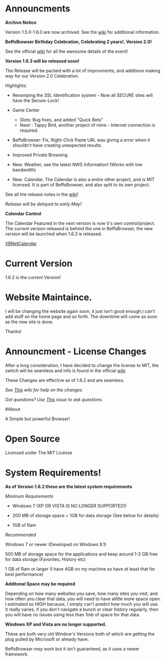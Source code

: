 # Announcments

**Archive Notice**

Version 1.5.0-1.6.0 are now archived. See the [wiki](https://github.com/jdc20181/BeffsBrowser/wiki/Version-1.5.0-1.6.0-Support-Discontinued-Notice) for additional information. 


**BeffsBrowser Birthday Celebration, Celebrating 2 years!, Version 2.0!**

See the official [wiki](https://github.com/jdc20181/BeffsBrowser/wiki/Birthday-Celebration-Announcment-Version-2.0) for all the awesome details of the event!

**Version 1.6.3 will be released soon!**

The Release will be packed with a lot of improvments, and additions making way for our Version 2.0 Celebration. 

Highlights:

- Revamping the SSL Identification system - Now all SECURE sites will have the Secure-Lock!

- Game Center
    - Slots: Bug fixes, and added "Quick Bets" 
    - New! : Tappy Bird, another project of mine - Internet connection is required.
    
 - BeffsBrowser: Fix, Right-Click Paste URL was giving a error when it shouldn't have creating unexpected results. 
 
 - Improved Private Browsing
 
 - New: Weather, see the latest NWS Information! (Works with low bandwidth)
 
 - New: Calendar, The Calendar is also a entire other project, and is MIT licensed. It is part of BeffsBrowser, and also split to its own project. 
 


See all the release notes in the [wiki](https://github.com/jdc20181/BeffsBrowser/wiki/1.6.3-Coming-Soon-Notes)!

*Release will be delayed to early May!*


**Calendar Control**

The Calendar Featured in the next version is now it's own control/project. The current version released is behind the one in BeffsBrowser, the new version will be launched when 1.6.3 is released.

[VBNetCalendar](https://github.com/jdc20181/VBNetCalendar)




# Current Version 

1.6.2 is the current Version!



# Website Maintaince. 

I will be changing the website again soon, it just isn't good enough,I can't add stuff on the home page and so forth. The downtime will come as soon as the new site is done. 

Thanks!





# Announcment - License Changes

After a long consideration, I have decided to change the license to MIT, the switch will be seamless and info is found in the official [wiki](https://github.com/jdc20181/BeffsBrowser/wiki/License-Changes-Effective-Version-1.6.2)

These Changes are effective as of 1.6.2 and are seamless. 


*See [This](https://github.com/jdc20181/BeffsBrowser/wiki/License-Changes-Help-Wiki) wiki for help on the changes*

*Got questions? Use [This](https://github.com/jdc20181/BeffsBrowser/issues/11) issue to ask questions.*
 



#About

A Simple but powerful Browser!



# Open Source
Licensed under The MIT License

# System Requirements!

**As of Version 1.6.2 these are the latest system requirements**


*Minimum Requirements*

  - Windows 7 (XP OR VISTA IS NO LONGER SUPPORTED!)

  - 200 MB of storage space + 1GB for data storage (See below for details)

  - 1GB of Ram
  
  
*Recommended*

Windows 7 or newer (Developed on Windows 8.1)

500 MB of storage space for the applications and keep around 1-2 GB free for data storage (Favorites, History etc)

1 GB of Ram or larger (I have 4GB on my machine so have at least that for best performance)

**Additonal Space may be required**

Depending on how many websites you save, how many sites you visit, and how often you clear that data, you will need to have  alittle more space open. 
I estimated so HIGH because, I simply can't predict how much you will use. It really varies, if you don't navigate a bunch or clear history regularly, then you will have no issues using less than 1mb of space for that data.

**Windows XP and Vista are no longer supported.**

These are both very old Window's Versions both of which are getting the plug pulled by Microsoft or already have. 

BeffsBrowser *may* work but it isn't guaranteed, as it uses a newer framework. 
